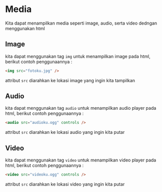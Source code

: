 # Media

Kita dapat menampilkan media seperti image, audio, serta video dedngan menggunakan html

## Image

kita dapat menggunakan tag `img` untuk menampilkan image pada html, berikut contoh penggunaannya :

```html
<img src="fotoku.jpg" />
```

attribut `src` diarahkan ke lokasi image yang ingin kita tampilkan

## Audio

kita dapat menggunakan tag `audio` untuk menampilkan audio player pada html, berikut contoh penggunaannya :

```html
<audio src="audioku.ogg" controls />
```

attribut `src` diarahkan ke lokasi audio yang ingin kita putar

## Video

kita dapat menggunakan tag `video` untuk menampilkan video player pada html, berikut contoh penggunaannya :

```html
<video src="videoku.ogg" controls />
```

attribut `src` diarahkan ke lokasi video yang ingin kita putar
